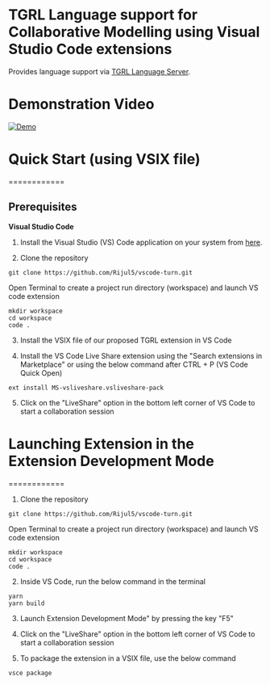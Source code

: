 TGRL Language support for Collaborative Modelling using Visual Studio Code extensions
=====================
Provides language support via [TGRL Language Server](https://github.com/JUCMNAV/TURNEditor/tree/vscode-lsp).

# Demonstration Video
[![Demo]()](https://youtu.be/3fqXI3tiQjw)

# Quick Start (using VSIX file)
============
## Prerequisites
**Visual Studio Code**
1. Install the Visual Studio (VS) Code application on your system from [here](https://code.visualstudio.com/download).

2. Clone the repository
```
git clone https://github.com/Rijul5/vscode-turn.git
```
Open Terminal to create a project run directory (workspace) and launch VS code extension
```
mkdir workspace
cd workspace
code .
```    
3. Install the VSIX file of our proposed TGRL extension in VS Code

4. Install the VS Code Live Share extension using the "Search extensions in Marketplace" or using the below command after CTRL + P (VS Code Quick Open)
```
ext install MS-vsliveshare.vsliveshare-pack
```

5. Click on the "LiveShare" option in the bottom left corner of VS Code to start a collaboration session


# Launching Extension in the Extension Development Mode
============

1. Clone the repository
```
git clone https://github.com/Rijul5/vscode-turn.git
```
Open Terminal to create a project run directory (workspace) and launch VS code extension
```
mkdir workspace
cd workspace
code .
```

2. Inside VS Code, run the below command in the terminal
```
yarn
yarn build
```

3. Launch Extension Development Mode" by pressing the key "F5"

4. Click on the "LiveShare" option in the bottom left corner of VS Code to start a collaboration session

5. To package the extension in a VSIX file, use the below command
```
vsce package
```





